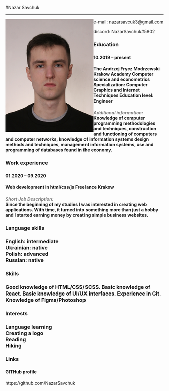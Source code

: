 #Nazar Savchuk
**********
<img src="Nazar Savchuk.jpg" alt="" style="width: 280px; height: 360px; float: left;">

e-mail: nazarsavcuk3@gmail.com

discord: NazarSavchuk#5802

<h3>Education<h3>
<h4>10.2019 – present<h4>
<h4>The Andrzej Frycz Modrzewski Krakow Academy
Computer science and econometrics
Specialization: Computer Graphics and Internet Techniques Education level:
Engineer <h4>
<div style="color:gray; font-style: italic">Additional information:</div>
<div>
Knowledge of computer programming methodologies and techniques, construction
and functioning of computers and computer networks, knowledge of information
systems design methods and techniques, management information systems, use
and programming of databases found in the economy.
</div>
<h3>Work experience<h3>
<h4>01.2020 – 09.2020<h4>
<h4>Web development in html/css/js
Freelance Krakow<h4>
<div style="color:gray; font-style: italic">Short Job Description:</div>
<div>Since the beginning of my studies I was interested in creating web applications.
With time, it turned into something more than just a hobby and I started earning
money by creating simple business websites.
</div>
<h3>Language skills<h3>
<div>English: intermediate</div>
<div>Ukrainian: native</div>
<div>Polish: advanced</div>
<div>Russian: native</div>
<h3>Skills<h3>
<div>Good knowledge of HTML/CSS/SCSS. Basic knowledge of React. Basic knowledge of UI/UX interfaces.
Experience in Git. Knowledge of Figma/Photoshop</div>
<h3>Interests<h3>
<div>Language learning</div>
<div>Creating a logo</div>
<div>Reading</div>
<div>Hiking</div>
<h3>Links<h3>
<h4>GITHub profile</h4>
<a>https://github.com/NazarSavchuk</a>